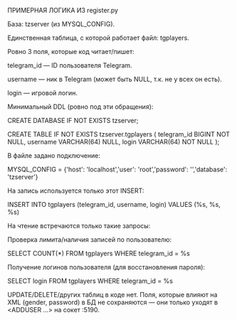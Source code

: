 ПРИМЕРНАЯ ЛОГИКА ИЗ register.py

База: tzserver (из MYSQL_CONFIG).

Единственная таблица, с которой работает файл: tgplayers.

Ровно 3 поля, которые код читает/пишет:

telegram_id — ID пользователя Telegram.

username — ник в Telegram (может быть NULL, т.к. не у всех он есть).

login — игровой логин.

Минимальный DDL (ровно под эти обращения):

CREATE DATABASE IF NOT EXISTS tzserver;

CREATE TABLE IF NOT EXISTS tzserver.tgplayers (
  telegram_id BIGINT NOT NULL,
  username    VARCHAR(64) NULL,
  login       VARCHAR(64) NOT NULL
);

В файле задано подключение:

MYSQL_CONFIG = {'host': 'localhost','user': 'root','password': '','database': 'tzserver'}


На запись используется только этот INSERT:

INSERT INTO tgplayers (telegram_id, username, login) VALUES (%s, %s, %s)


На чтение встречаются только такие запросы:

Проверка лимита/наличия записей по пользователю:

SELECT COUNT(*) FROM tgplayers WHERE telegram_id = %s


Получение логинов пользователя (для восстановления пароля):

SELECT login FROM tgplayers WHERE telegram_id = %s


UPDATE/DELETE/других таблиц в коде нет. Поля, которые влияют на XML (gender, password) в БД не сохраняются — они только уходят в <ADDUSER ...> на сокет :5190.